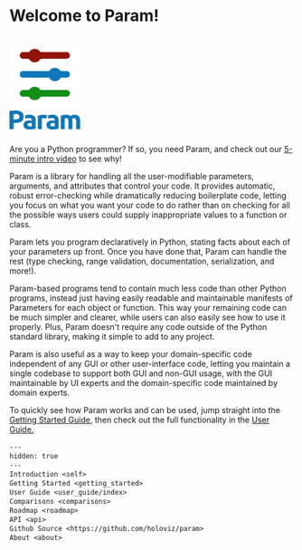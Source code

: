 # Welcome to Param!

<h1><img src="_static/logo_stacked.png" width="125"></h1>

Are you a Python programmer? If so, you need Param, and check out our <a href="https://youtu.be/KP9bRmzinaY">5-minute intro video</a> to see why!

Param is a library for handling all the user-modifiable parameters, arguments, and attributes that control your code. It provides automatic, robust error-checking while dramatically reducing boilerplate code, letting you focus on what you want your code to do rather than on checking for all the possible ways users could supply inappropriate values to a function or class.

Param lets you program declaratively in Python, stating facts about each of your parameters up front. Once you have done that, Param can handle the rest (type checking, range validation, documentation, serialization, and more!). 

Param-based programs tend to contain much less code than other Python programs, instead just having easily readable and maintainable manifests of Parameters for each object or function.  This way your remaining code can be much simpler and clearer, while users can also easily see how to use it properly. Plus, Param doesn't require any  code outside of the Python standard library, making it simple to add to any project. 

Param is also useful as a way to keep your domain-specific code independent of any GUI or other user-interface code, letting you maintain a single codebase to support both GUI and non-GUI usage, with the GUI maintainable by UI experts and the domain-specific code maintained by domain experts.

To quickly see how Param works and can be used, jump straight into the [Getting Started Guide](getting_started), then check out the full functionality in the [User Guide.](user_guide/index)

```{toctree}
---
hidden: true
---
Introduction <self>
Getting Started <getting_started>
User Guide <user_guide/index>
Comparisons <comparisons>
Roadmap <roadmap>
API <api>
Github Source <https://github.com/holoviz/param>
About <about>
```
